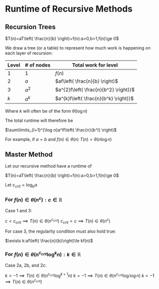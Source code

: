 # Runtime of Recursive Methods

## Recursion Trees

$T(n)=aT\left( \frac{n}{b} \right)+f(n):a>0,b>1,f(n)\ge 0$

We draw a tree (or a table) to represent how much work is happening on each layer of recursion:

| Level | # of nodes | Total work for level                  |
| ----- | ---------- | ------------------------------------- |
| $1$   | $1$        | $f(n)$                                |
| $2$   | $a$        | $af\left( \frac{n}{b} \right)$        |
| $3$   | $a^2$      | $a^{2}f\left( \frac{n}{b^2} \right))$ |
| $k$   | $a^k$      | $a^{k}f\left( \frac{n}{b^k} \right))$ |

Where $k$ will often be of the form $\theta(\log n)$

The total runtime will therefore be

$\sum\limits_{l=1}^{\log n}a^lf\left( \frac{n}{b^l} \right)$

For example, if $a=b$ and $f(n)\in\theta(n)$
$T(n)=\theta(n\log n)$

## Master Method

Let our recursive method have a runtime of 

$T(n)=aT\left( \frac{n}{b} \right)+f(n):a>0,b>1,f(n)\ge 0$

Let $c_{crit}=\log_{b}a$

### For $f(n)\in\theta(n^{c}):c\in\mathbb R$

Case 1 and 3:

$c< c_{crit}\implies T(n)\in\theta(n^{c_{crit}})$
$c_{crit}< c\implies T(n)\in\theta(n^c)$

For case 3, the regularity condition must also hold true:

$\exists k:af\left( \frac{n}{b}\right)\le kf(n)$

### For $f(n)\in\theta(n^{c_{crit}}\log^{k}n):k\in\mathbb R$

Case 2a, 2b, and 2c:

$k> -1\implies T(n)\in\theta(n^{c_{crit}}\log^{k+1}n)$
$k= -1\implies T(n)\in\theta(n^{c_{crit}}\log\log n)$
$k< -1\implies T(n)\in\theta(n^{c_{crit}})$
